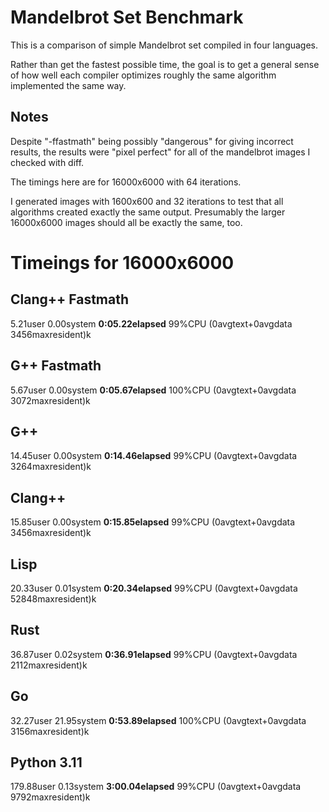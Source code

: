 # Mandelbrot Set Benchmark

This is a comparison of simple Mandelbrot set compiled in four languages.

Rather than get the fastest possible time, the goal is to get a general sense
of how well each compiler optimizes roughly the same algorithm implemented
the same way.

## Notes
Despite "-ffastmath" being possibly "dangerous" for giving incorrect results,
the results were "pixel perfect" for all of the mandelbrot images I
checked with diff.

The timings here are for 16000x6000 with 64 iterations.

I generated images with 1600x600 and 32 iterations to test that all algorithms
created exactly the same output.   Presumably the larger 16000x6000 images
should all be exactly the same, too.

# Timeings for 16000x6000

## Clang++ Fastmath
5.21user 0.00system **0:05.22elapsed** 99%CPU (0avgtext+0avgdata 3456maxresident)k

## G++ Fastmath
5.67user 0.00system **0:05.67elapsed** 100%CPU (0avgtext+0avgdata 3072maxresident)k

## G++
14.45user 0.00system **0:14.46elapsed** 99%CPU (0avgtext+0avgdata 3264maxresident)k

## Clang++
15.85user 0.00system **0:15.85elapsed** 99%CPU (0avgtext+0avgdata 3456maxresident)k

## Lisp
20.33user 0.01system **0:20.34elapsed** 99%CPU (0avgtext+0avgdata 52848maxresident)k

## Rust
36.87user 0.02system **0:36.91elapsed** 99%CPU (0avgtext+0avgdata 2112maxresident)k

## Go
32.27user 21.95system **0:53.89elapsed** 100%CPU (0avgtext+0avgdata 3156maxresident)k

## Python 3.11
179.88user 0.13system **3:00.04elapsed** 99%CPU (0avgtext+0avgdata 9792maxresident)k
